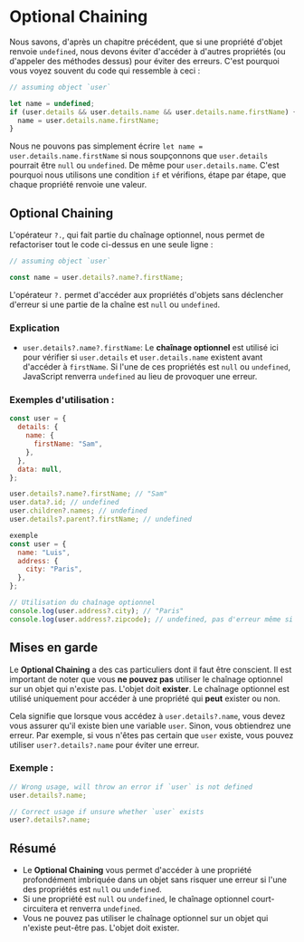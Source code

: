 # Optional Chaining

Nous savons, d'après un chapitre précédent, que si une propriété d'objet renvoie `undefined`, nous devons éviter d'accéder à d'autres propriétés (ou d'appeler des méthodes dessus) pour éviter des erreurs. C'est pourquoi vous voyez souvent du code qui ressemble à ceci :

```javascript
// assuming object `user`

let name = undefined;
if (user.details && user.details.name && user.details.name.firstName) {
  name = user.details.name.firstName;
}
```

Nous ne pouvons pas simplement écrire `let name = user.details.name.firstName` si nous soupçonnons que `user.details` pourrait être `null` ou `undefined`. De même pour `user.details.name`. C'est pourquoi nous utilisons une condition `if` et vérifions, étape par étape, que chaque propriété renvoie une valeur.

## Optional Chaining

L'opérateur `?.`, qui fait partie du chaînage optionnel, nous permet de refactoriser tout le code ci-dessus en une seule ligne :

```javascript
// assuming object `user`

const name = user.details?.name?.firstName;
```

L'opérateur `?.` permet d'accéder aux propriétés d'objets sans déclencher d'erreur si une partie de la chaîne est `null` ou `undefined`.

### Explication

- `user.details?.name?.firstName`: Le **chaînage optionnel** est utilisé ici pour vérifier si `user.details` et `user.details.name` existent avant d'accéder à `firstName`. Si l'une de ces propriétés est `null` ou `undefined`, JavaScript renverra `undefined` au lieu de provoquer une erreur.

### Exemples d'utilisation :

```javascript
const user = {
  details: {
    name: {
      firstName: "Sam",
    },
  },
  data: null,
};

user.details?.name?.firstName; // "Sam"
user.data?.id; // undefined
user.children?.names; // undefined
user.details?.parent?.firstName; // undefined

exemple
const user = {
  name: "Luis",
  address: {
    city: "Paris",
  },
};

// Utilisation du chaînage optionnel
console.log(user.address?.city); // "Paris"
console.log(user.address?.zipcode); // undefined, pas d'erreur même si zipcode n'existe pas
```

## Mises en garde

Le **Optional Chaining** a des cas particuliers dont il faut être conscient. Il est important de noter que vous **ne pouvez pas** utiliser le chaînage optionnel sur un objet qui n'existe pas. L'objet doit **exister**. Le chaînage optionnel est utilisé uniquement pour accéder à une propriété qui **peut** exister ou non.

Cela signifie que lorsque vous accédez à `user.details?.name`, vous devez vous assurer qu'il existe bien une variable `user`. Sinon, vous obtiendrez une erreur. Par exemple, si vous n'êtes pas certain que `user` existe, vous pouvez utiliser `user?.details?.name` pour éviter une erreur.

### Exemple :

```javascript
// Wrong usage, will throw an error if `user` is not defined
user.details?.name; 

// Correct usage if unsure whether `user` exists
user?.details?.name;
```

## Résumé

- Le **Optional Chaining** vous permet d'accéder à une propriété profondément imbriquée dans un objet sans risquer une erreur si l'une des propriétés est `null` ou `undefined`.
- Si une propriété est `null` ou `undefined`, le chaînage optionnel court-circuitera et renverra `undefined`.
- Vous ne pouvez pas utiliser le chaînage optionnel sur un objet qui n'existe peut-être pas. L'objet doit exister.
```